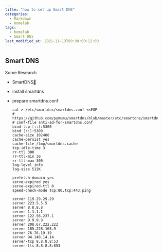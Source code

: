 ```yaml
---
title: "how to set up Smart DNS"
categories:
  - Markdown
  - Homelab
tags:
  - homelab
  - Smart DNS
last_modified_at: 2021-11-13T00:00:00+12:00
---
```

Smart DNS
---
Some Research
* SmartDNS[:see_no_evil:](https://pymumu.github.io/smartdns/)

* install smartdns

* prepare smartdns.conf

    ```shell
    cat > /etc/smartdns/smartdns.conf <<EOF
    # https://github.com/pymumu/smartdns/blob/master/etc/smartdns/smartdns.conf
    # conf-file anti-ad-for-smartdns.conf
    bind-tcp [::]:5300
    bind [::]:5300
    cache-size 102400
    cache-persist yes
    cache-file /tmp/smartdns.cache
    tcp-idle-time 3
    rr-ttl 300
    rr-ttl-min 30
    rr-ttl-max 300
    log-level info
    log-size 512K
    
    prefetch-domain yes
    serve-expired yes
    serve-expired-ttl 0
    speed-check-mode tcp:80,tcp:443,ping
    
    server 119.29.29.29
    server 223.5.5.5
    server 8.8.8.8
    server 1.1.1.1
    server 122.56.237.1
    server 9.9.9.9
    server 208.67.222.222
    server 185.228.168.9
    server 76.76.19.19
    server 94.140.14.14
    server-tcp 8.8.8.8:53
    server-tls 8.8.8.8:853
    ```